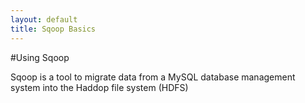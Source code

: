 ```yaml
---
layout: default
title: Sqoop Basics
---
```

#Using Sqoop

Sqoop is a tool to migrate data from a MySQL database management system into the Haddop file system (HDFS)

